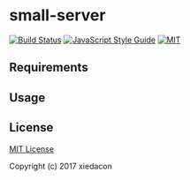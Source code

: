# small-server

[![Build Status](https://travis-ci.org/xiedacon/small-server.svg?branch=master)](https://travis-ci.org/xiedacon/small-server)
[![JavaScript Style Guide](https://img.shields.io/badge/code_style-standard-brightgreen.svg)](https://standardjs.com)
[![MIT](https://img.shields.io/badge/license-MIT-blue.svg)](https://github.com/xiedacon/small-server/blob/master/LICENSE)

## Requirements

## Usage

## License

[MIT License](https://github.com/xiedacon/small-server/blob/master/LICENSE)

Copyright (c) 2017 xiedacon